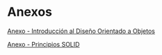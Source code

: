 # Anexos
[Anexo - Introducción al Diseño Orientado a Objetos](https://github.com/RodrigoRivas89/SistemaGestionTurnos/blob/main/introducci%C3%B3n.md#anexo---introducci%C3%B3n-al-dise%C3%B1o-orientado-a-objetos)

[Anexo - Principios SOLID](https://github.com/RodrigoRivas89/SistemaGestionTurnos/blob/main/solid.md#principios-solid)
